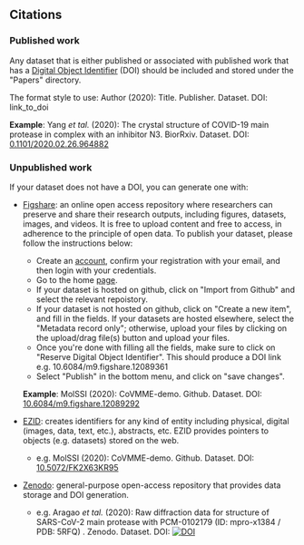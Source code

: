 ## Citations

### Published work
Any dataset that is either published or associated with published work that has a [Digital Object Identifier](https://www.doi.org) (DOI) should be included and stored under the "Papers" directory. 

The format style to use:
  Author (2020): Title. Publisher. Dataset. DOI: link_to_doi

  **Example**: Yang *et tal.* (2020): The crystal structure of COVID-19 main protease in complex with an inhibitor N3. BiorRxiv. Dataset. DOI: [0.1101/2020.02.26.964882](http://dx.doi.org/10.1101/2020.02.26.964882)

### Unpublished work
If your dataset does not have a DOI, you can generate one with:

- [Figshare](https://figshare.com):  an online open access repository where researchers can preserve and share their research outputs, including figures, datasets, images, and videos. It is free to upload content and free to access, in adherence to the principle of open data. To publish your dataset, please follow the instructions below:

   * Create an [account](https://figshare.com/account/register), confirm your registration with your email, and then login with your credentials.
   * Go to the home [page](https://figshare.com/account/home#/data).
   * If your dataset is hosted on github, click on "Import from Github" and select the relevant repoistory.
   * If your dataset is not hosted on github, click on "Create a new item", and fill in the fields. If your datasets are hosted elsewhere, select the "Metadata record only"; otherwise, upload your files by clicking on the upload/drag file(s) button and upload your files. 
   * Once you're done with filling all the fields, make sure to click on "Reserve Digital Object Identifier". This should produce a DOI link e.g. 10.6084/m9.figshare.12089361
   * Select "Publish" in the bottom menu, and click on "save changes".

  **Example**: MolSSI (2020): CoVMME-demo. Github. Dataset. DOI: [10.6084/m9.figshare.12089292](https://doi.org/10.6084/m9.figshare.12089292)

- [EZID](https://ezid.cdlib.org): creates identifiers for any kind of entity including physical, digital (images, data, text, etc.), abstracts, etc. EZID provides pointers to objects (e.g. datasets) stored on the web.

  * e.g. MolSSI (2020): CoVMME-demo. Github. Dataset. DOI: [10.5072/FK2X63KR95](https://doi.org/10.5072/FK2X63KR95)
  
- [Zenodo](https://zenodo.org): general-purpose open-access repository that provides data storage and DOI generation.
   * e.g. Aragao *et tal.* (2020): Raw diffraction data for structure of SARS-CoV-2 main protease with PCM-0102179 (ID: mpro-x1384 / PDB: 5RFQ)
. Zenodo. Dataset. DOI: [![DOI](https://zenodo.org/badge/DOI/10.5281/zenodo.3731504.svg)](https://doi.org/10.5281/zenodo.3731504)
